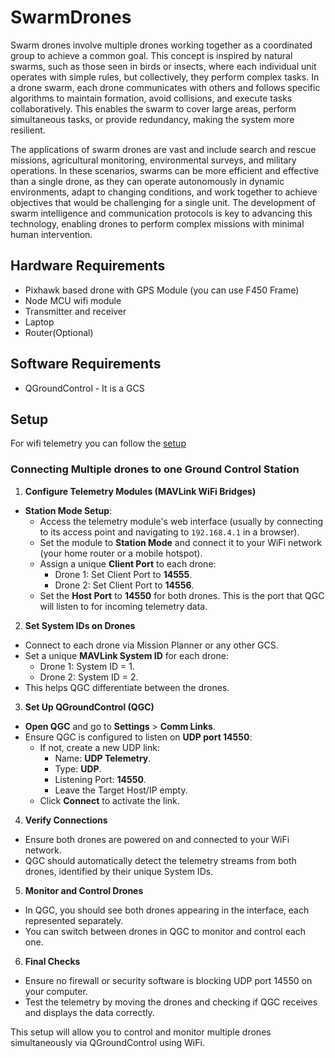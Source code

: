 # SwarmDrones
Swarm drones involve multiple drones working together as a coordinated group to achieve a common goal. This concept is inspired by natural swarms, such as those seen in birds or insects, where each individual unit operates with simple rules, but collectively, they perform complex tasks. In a drone swarm, each drone communicates with others and follows specific algorithms to maintain formation, avoid collisions, and execute tasks collaboratively. This enables the swarm to cover large areas, perform simultaneous tasks, or provide redundancy, making the system more resilient.

The applications of swarm drones are vast and include search and rescue missions, agricultural monitoring, environmental surveys, and military operations. In these scenarios, swarms can be more efficient and effective than a single drone, as they can operate autonomously in dynamic environments, adapt to changing conditions, and work together to achieve objectives that would be challenging for a single unit. The development of swarm intelligence and communication protocols is key to advancing this technology, enabling drones to perform complex missions with minimal human intervention.


## Hardware Requirements
- Pixhawk based drone with GPS Module (you can use F450 Frame)
- Node MCU wifi module
- Transmitter and receiver
- Laptop
- Router(Optional)

## Software Requirements
- QGroundControl - It is a GCS 

## Setup 
For wifi telemetry you can follow the [setup](https://ardupilot.org/copter/docs/common-esp8266-telemetry.html)

### Connecting Multiple drones to one Ground Control Station

 1. **Configure Telemetry Modules (MAVLink WiFi Bridges)**
   - **Station Mode Setup**: 
     - Access the telemetry module's web interface (usually by connecting to its access point and navigating to `192.168.4.1` in a browser).
     - Set the module to **Station Mode** and connect it to your WiFi network (your home router or a mobile hotspot).
     - Assign a unique **Client Port** to each drone:
       - Drone 1: Set Client Port to **14555**.
       - Drone 2: Set Client Port to **14556**.
     - Set the **Host Port** to **14550** for both drones. This is the port that QGC will listen to for incoming telemetry data.

 2. **Set System IDs on Drones**
   - Connect to each drone via Mission Planner or any other GCS.
   - Set a unique **MAVLink System ID** for each drone:
     - Drone 1: System ID = 1.
     - Drone 2: System ID = 2.
   - This helps QGC differentiate between the drones.

 3. **Set Up QGroundControl (QGC)**
   - **Open QGC** and go to **Settings** > **Comm Links**.
   - Ensure QGC is configured to listen on **UDP port 14550**:
     - If not, create a new UDP link:
       - Name: **UDP Telemetry**.
       - Type: **UDP**.
       - Listening Port: **14550**.
       - Leave the Target Host/IP empty.
     - Click **Connect** to activate the link.

 4. **Verify Connections**
   - Ensure both drones are powered on and connected to your WiFi network.
   - QGC should automatically detect the telemetry streams from both drones, identified by their unique System IDs.

 5. **Monitor and Control Drones**
   - In QGC, you should see both drones appearing in the interface, each represented separately.
   - You can switch between drones in QGC to monitor and control each one.

 6. **Final Checks**
   - Ensure no firewall or security software is blocking UDP port 14550 on your computer.
   - Test the telemetry by moving the drones and checking if QGC receives and displays the data correctly.

This setup will allow you to control and monitor multiple drones simultaneously via QGroundControl using WiFi.
